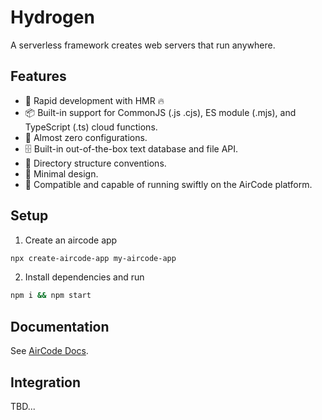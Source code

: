# Hydrogen

A serverless framework creates web servers that run anywhere. 

## Features

- 🐇 Rapid development with HMR 🔥
- 📦 Built-in support for CommonJS (.js .cjs), ES module (.mjs), and TypeScript (.ts) cloud functions.
- 🧸 Almost zero configurations.
- 🗄️ Built-in out-of-the-box text database and file API.
- 📁 Directory structure conventions.
- 🤏 Minimal design.
- 🧊 Compatible and capable of running swiftly on the AirCode platform.

## Setup

1. Create an aircode app

```bash
npx create-aircode-app my-aircode-app
```

2. Install dependencies and run

```bash
npm i && npm start
```

## Documentation

See [AirCode Docs](https://docs-cn.aircode.io/).

## Integration

TBD...
